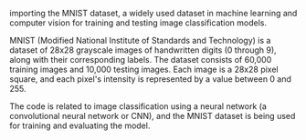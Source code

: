importing the MNIST dataset, a widely used dataset in machine learning and computer vision for training and testing image classification models.

MNIST (Modified National Institute of Standards and Technology) is a dataset of 28x28 grayscale images of handwritten digits (0 through 9), along with their corresponding labels. The dataset consists of 60,000 training images and 10,000 testing images. Each image is a 28x28 pixel square, and each pixel's intensity is represented by a value between 0 and 255.

The code is related to image classification using a neural network (a convolutional neural network or CNN), and the MNIST dataset is being used for training and evaluating the model.
